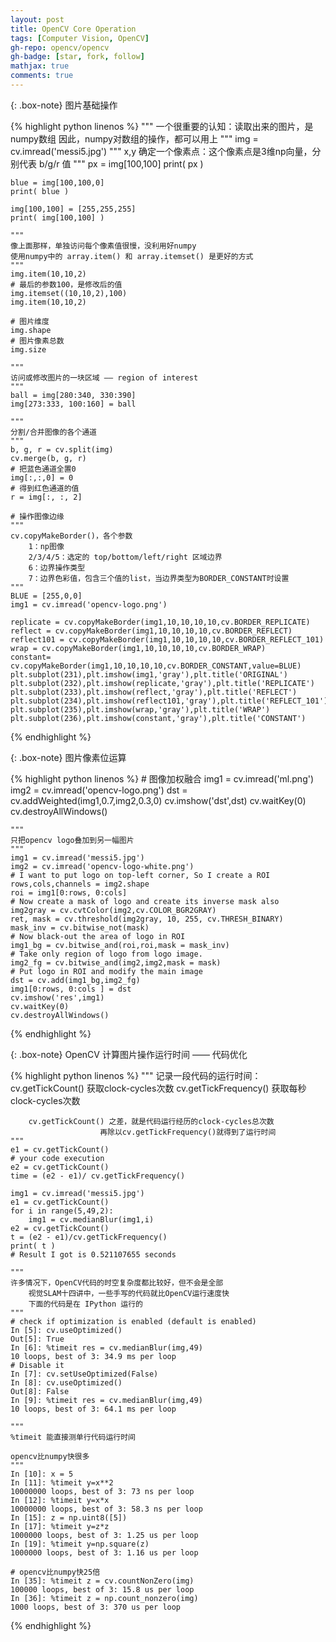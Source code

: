 ```yaml
---
layout: post
title: OpenCV Core Operation
tags: [Computer Vision, OpenCV]
gh-repo: opencv/opencv
gh-badge: [star, fork, follow]
mathjax: true
comments: true
---
```


{: .box-note}
图片基础操作

{% highlight python linenos %}
    """
    一个很重要的认知：读取出来的图片，是numpy数组
                因此，numpy对数组的操作，都可以用上
    """
    img = cv.imread('messi5.jpg')
    """
    x,y 确定一个像素点：这个像素点是3维np向量，分别代表 b/g/r 值
    """
    px = img[100,100]
    print( px )

    blue = img[100,100,0]
    print( blue )

    img[100,100] = [255,255,255]
    print( img[100,100] )

    """
    像上面那样，单独访问每个像素值很慢，没利用好numpy
    使用numpy中的 array.item() 和 array.itemset() 是更好的方式
    """
    img.item(10,10,2)
    # 最后的参数100，是修改后的值
    img.itemset((10,10,2),100)
    img.item(10,10,2)

    # 图片维度
    img.shape
    # 图片像素总数
    img.size

    """
    访问或修改图片的一块区域 —— region of interest
    """
    ball = img[280:340, 330:390]
    img[273:333, 100:160] = ball

    """
    分割/合并图像的各个通道
    """
    b, g, r = cv.split(img)
    cv.merge(b, g, r)
    # 把蓝色通道全置0
    img[:,:,0] = 0
    # 得到红色通道的值
    r = img[:, :, 2]

    # 操作图像边缘
    """
    cv.copyMakeBorder()，各个参数
        1：np图像
        2/3/4/5：选定的 top/bottom/left/right 区域边界
        6：边界操作类型
        7：边界色彩值，包含三个值的list，当边界类型为BORDER_CONSTANT时设置
    """
    BLUE = [255,0,0]
    img1 = cv.imread('opencv-logo.png')

    replicate = cv.copyMakeBorder(img1,10,10,10,10,cv.BORDER_REPLICATE)
    reflect = cv.copyMakeBorder(img1,10,10,10,10,cv.BORDER_REFLECT)
    reflect101 = cv.copyMakeBorder(img1,10,10,10,10,cv.BORDER_REFLECT_101)
    wrap = cv.copyMakeBorder(img1,10,10,10,10,cv.BORDER_WRAP)
    constant= cv.copyMakeBorder(img1,10,10,10,10,cv.BORDER_CONSTANT,value=BLUE)
    plt.subplot(231),plt.imshow(img1,'gray'),plt.title('ORIGINAL')
    plt.subplot(232),plt.imshow(replicate,'gray'),plt.title('REPLICATE')
    plt.subplot(233),plt.imshow(reflect,'gray'),plt.title('REFLECT')
    plt.subplot(234),plt.imshow(reflect101,'gray'),plt.title('REFLECT_101')
    plt.subplot(235),plt.imshow(wrap,'gray'),plt.title('WRAP')
    plt.subplot(236),plt.imshow(constant,'gray'),plt.title('CONSTANT')
{% endhighlight %}

{: .box-note}
图片像素位运算

{% highlight python linenos %}
    # 图像加权融合
    img1 = cv.imread('ml.png')
    img2 = cv.imread('opencv-logo.png')
    dst = cv.addWeighted(img1,0.7,img2,0.3,0)
    cv.imshow('dst',dst)
    cv.waitKey(0)
    cv.destroyAllWindows()

    """
    只把opencv logo叠加到另一幅图片
    """
    img1 = cv.imread('messi5.jpg')
    img2 = cv.imread('opencv-logo-white.png')
    # I want to put logo on top-left corner, So I create a ROI
    rows,cols,channels = img2.shape
    roi = img1[0:rows, 0:cols]
    # Now create a mask of logo and create its inverse mask also
    img2gray = cv.cvtColor(img2,cv.COLOR_BGR2GRAY)
    ret, mask = cv.threshold(img2gray, 10, 255, cv.THRESH_BINARY)
    mask_inv = cv.bitwise_not(mask)
    # Now black-out the area of logo in ROI
    img1_bg = cv.bitwise_and(roi,roi,mask = mask_inv)
    # Take only region of logo from logo image.
    img2_fg = cv.bitwise_and(img2,img2,mask = mask)
    # Put logo in ROI and modify the main image
    dst = cv.add(img1_bg,img2_fg)
    img1[0:rows, 0:cols ] = dst
    cv.imshow('res',img1)
    cv.waitKey(0)
    cv.destroyAllWindows()
{% endhighlight %}

{: .box-note}
OpenCV 计算图片操作运行时间 —— 代码优化

{% highlight python linenos %}
    """
    记录一段代码的运行时间：
        cv.getTickCount()   获取clock-cycles次数
        cv.getTickFrequency()   获取每秒 clock-cycles次数

        cv.getTickCount() 之差，就是代码运行经历的clock-cycles总次数
                        再除以cv.getTickFrequency()就得到了运行时间
    """
    e1 = cv.getTickCount()
    # your code execution
    e2 = cv.getTickCount()
    time = (e2 - e1)/ cv.getTickFrequency()

    img1 = cv.imread('messi5.jpg')
    e1 = cv.getTickCount()
    for i in range(5,49,2):
        img1 = cv.medianBlur(img1,i)
    e2 = cv.getTickCount()
    t = (e2 - e1)/cv.getTickFrequency()
    print( t )
    # Result I got is 0.521107655 seconds

    """
    许多情况下，OpenCV代码的时空复杂度都比较好，但不会是全部
        视觉SLAM十四讲中，一些手写的代码就比OpenCV运行速度快
        下面的代码是在 IPython 运行的
    """
    # check if optimization is enabled (default is enabled)
    In [5]: cv.useOptimized()
    Out[5]: True
    In [6]: %timeit res = cv.medianBlur(img,49)
    10 loops, best of 3: 34.9 ms per loop
    # Disable it
    In [7]: cv.setUseOptimized(False)
    In [8]: cv.useOptimized()
    Out[8]: False
    In [9]: %timeit res = cv.medianBlur(img,49)
    10 loops, best of 3: 64.1 ms per loop

    """
    %timeit 能直接测单行代码运行时间

    opencv比numpy快很多
    """
    In [10]: x = 5
    In [11]: %timeit y=x**2
    10000000 loops, best of 3: 73 ns per loop
    In [12]: %timeit y=x*x
    10000000 loops, best of 3: 58.3 ns per loop
    In [15]: z = np.uint8([5])
    In [17]: %timeit y=z*z
    1000000 loops, best of 3: 1.25 us per loop
    In [19]: %timeit y=np.square(z)
    1000000 loops, best of 3: 1.16 us per loop

    # opencv比numpy快25倍
    In [35]: %timeit z = cv.countNonZero(img)
    100000 loops, best of 3: 15.8 us per loop
    In [36]: %timeit z = np.count_nonzero(img)
    1000 loops, best of 3: 370 us per loop
{% endhighlight %}